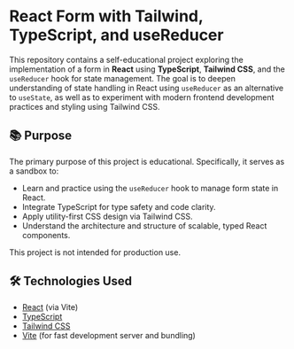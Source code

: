 # React Form with Tailwind, TypeScript, and useReducer

This repository contains a self-educational project exploring the implementation of a form in **React** using **TypeScript**, **Tailwind CSS**, and the `useReducer` hook for state management. The goal is to deepen understanding of state handling in React using `useReducer` as an alternative to `useState`, as well as to experiment with modern frontend development practices and styling using Tailwind CSS.

## 📚 Purpose

The primary purpose of this project is educational. Specifically, it serves as a sandbox to:

- Learn and practice using the `useReducer` hook to manage form state in React.
- Integrate TypeScript for type safety and code clarity.
- Apply utility-first CSS design via Tailwind CSS.
- Understand the architecture and structure of scalable, typed React components.

This project is not intended for production use.

## 🛠️ Technologies Used

- [React](https://reactjs.org/) (via Vite)
- [TypeScript](https://www.typescriptlang.org/)
- [Tailwind CSS](https://tailwindcss.com/)
- [Vite](https://vitejs.dev/) (for fast development server and bundling)

